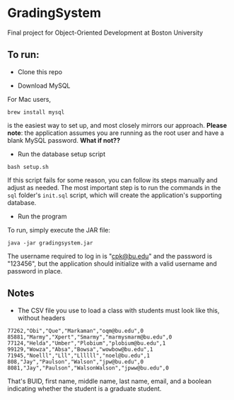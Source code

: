 # GradingSystem
Final project for Object-Oriented Development at Boston University

## To run:

  - Clone this repo

  - Download MySQL

For Mac users, 

```
brew install mysql 
```

is the easiest way to set up, and most closely mirrors our approach. **Please note**: the application assumes you are running as the root user and have a blank MySQL password. **What if not??**

  - Run the database setup script

```
bash setup.sh
```

If this script fails for some reason, you can follow its steps manually and adjust as needed. The most important step is to run the commands in the `sql` folder's `init.sql` script, which will create the application's supporting database.

  - Run the program

To run, simply execute the JAR file:

```
java -jar gradingsystem.jar
```

The username required to log in is "cpk@bu.edu" and the password is "123456", but the application should initialize with a valid username and password in place.

## Notes

  - The CSV file you use to load a class with students must look like this, without headers

```
77262,"Obi","Que","Markaman","oqm@bu.edu",0
85881,"Marmy","Xpert","Smarmy","marmysmarm@bu.edu",0
77124,"Helda","Umber","Plobium","plobium@bu.edu",1
99129,"Wowza","Absa","Bowsa","wowbow@bu.edu",1
71945,"Noelll","Lll","Llllll","noel@bu.edu",1
808,"Jay","Paulson","Walson","jpw@bu.edu",0
8081,"Jay","Paulson","WalsonWalson","jpww@bu.edu",0
```
That's BUID, first name, middle name, last name, email, and a boolean indicating whether the student is a graduate student.

